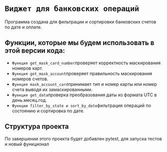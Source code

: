 # `Виджет для банковских операций`

Программа создана для фильтрации и сортировки банковских счетов по дате и оплате.

## Функции, которые мы будем использовать в этой версии кода:

- `Функция get_mask_card_number`проверяет корректность маскирования номеров карт.
- `Функция get_mask_account`проверяет правильность маскирования номеров счетов.
- `Функция mask_account_card`принимает тип и номер карты или номер счета выводя их замаскированными.
- `Функция get_data`проверка преобразования даты из формата UTC в день.месяц.год.
- `Функции filter_by_state и sort_by_date`фильтрация операций по состоянию и сортировка по дате.

## Структура проекта
По завершении этого проекта будет добавлен pytest, для запуска тестов и новый функционал

